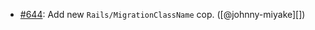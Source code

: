 * [#644](https://github.com/rubocop/rubocop-rails/pull/644): Add new `Rails/MigrationClassName` cop. ([@johnny-miyake][])
